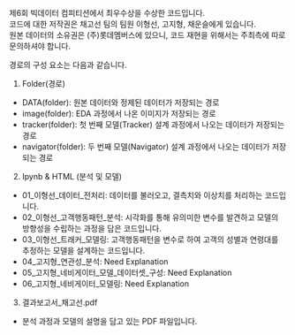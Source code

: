 제6회 빅데이터 컴피티션에서 최우수상을 수상한 코드입니다.  
코드에 대한 저작권은 채고선 팀의 팀원 이형선, 고지형, 채운슬에게 있습니다.  
원본 데이터의 소유권은 (주)롯데멤버스에 있으니, 코드 재현을 위해서는 주최측에 따로 문의하셔야 합니다. 

경로의 구성 요소는 다음과 같습니다.

1. Folder(경로)
- DATA(folder): 원본 데이터와 정제된 데이터가 저장되는 경로
- image(folder): EDA 과정에서 나온 이미지가 저장되는 경로
- tracker(folder): 첫 번째 모델(Tracker) 설계 과정에서 나오는 데이터가 저장되는 경로
- navigator(folder): 두 번째 모델(Navigator) 설계 과정에서 나오는 데이터가 저장되는 경로

2. Ipynb & HTML (분석 및 모델) 
- 01_이형선_데이터_전처리: 데이터를 불러오고, 결측치와 이상치를 처리하는 코드입니다.
- 02_이형선_고객행동패턴_분석: 시각화를 통해 유의미한 변수를 발견하고 모델의 방향성을 수립하는 과정을 담은 코드입니다.
- 03_이형선_트래커_모델링: 고객행동패턴을 변수로 하여 고객의 성별과 연령대를 추정하는 모델을 설계하는 코드입니다.
- 04_고지형_연관성_분석: Need Explanation
- 05_고지형_네비게이터_모델_데이터셋_구성: Need Explanation
- 06_고지형_네비게이터_모델링:  Need Explanation

3. 결과보고서_채고선.pdf
- 분석 과정과 모델의 설명을 담고 있는 PDF 파일입니다.
